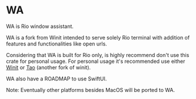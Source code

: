 # WA

WA is Rio window assistant.

WA is a fork from Winit intended to serve solely Rio terminal with addition of features and functionalities like open urls.

Considering that WA is built for Rio only, is highly recommend don't use this crate for personal usage. For personal usage it's recommended use either [Winit](https://github.com/rust-windowing/winit/) or [Tao](https://github.com/tauri-apps/tao) (another fork of winit).

WA also have a ROADMAP to use SwiftUI.

Note: Eventually other platforms besides MacOS will be ported to WA.